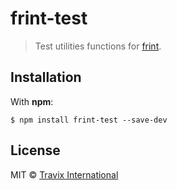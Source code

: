 # frint-test

> Test utilities functions for [frint](https://travix-international.github.io/frint).

## Installation

With **npm**:

```
$ npm install frint-test --save-dev
```

## License

MIT © [Travix International](http://travix.com)
